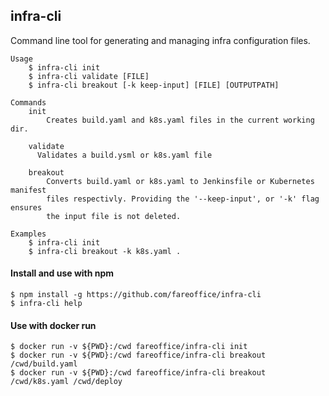 ## infra-cli

Command line tool for generating and managing infra configuration files.

```shell
Usage
    $ infra-cli init
    $ infra-cli validate [FILE]
    $ infra-cli breakout [-k keep-input] [FILE] [OUTPUTPATH]

Commands
    init
        Creates build.yaml and k8s.yaml files in the current working dir.

    validate
      Validates a build.ysml or k8s.yaml file

    breakout
        Converts build.yaml or k8s.yaml to Jenkinsfile or Kubernetes manifest
        files respectivly. Providing the '--keep-input', or '-k' flag ensures
        the input file is not deleted.

Examples
    $ infra-cli init
    $ infra-cli breakout -k k8s.yaml .
```

#### Install and use with npm

```
$ npm install -g https://github.com/fareoffice/infra-cli
$ infra-cli help
```

#### Use with docker run

```shell
$ docker run -v ${PWD}:/cwd fareoffice/infra-cli init
$ docker run -v ${PWD}:/cwd fareoffice/infra-cli breakout /cwd/build.yaml
$ docker run -v ${PWD}:/cwd fareoffice/infra-cli breakout /cwd/k8s.yaml /cwd/deploy
```
